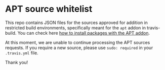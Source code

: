 # APT source whitelist

This repo contains JSON files for the sources approved for addition in restricted build environments, specifically meant for the `apt` addon in travis-build. You can check here [how to install packages with the APT addon](https://docs.travis-ci.com/user/installing-dependencies#Installing-Packages-with-the-APT-Addon).

At this moment, we are unable to continue processing the APT sources requests. If you require a new source, please use `sudo: required` in your `.travis.yml` file.

Thank you!
